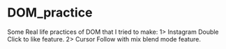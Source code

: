 # DOM_practice
Some Real life practices of DOM that I tried to make: 
1> Instagram Double Click to like feature.
2> Cursor Follow with mix blend mode feature.
